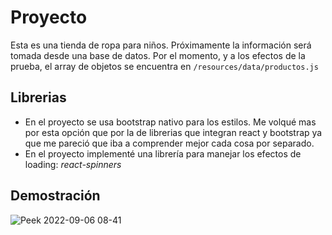 # Proyecto
Esta es una tienda de ropa para niños. 
Próximamente la información será tomada desde una base de datos. Por el momento, y a los efectos de la prueba, el array de objetos se encuentra en `/resources/data/productos.js`

## Librerias
- En el proyecto se usa bootstrap nativo para los estilos. Me volqué mas por esta opción que por la de librerias que integran react y bootstrap ya que me pareció que iba a comprender mejor cada cosa por separado.
- En el proyecto implementé una librería para manejar los efectos de loading: _react-spinners_

## Demostración
![Peek 2022-09-06 08-41](https://user-images.githubusercontent.com/8338308/188627200-604000fc-8cbc-4016-9f45-ab7b5749aaa2.gif)
